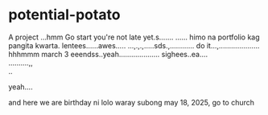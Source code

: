 # potential-potato
A project
...hmm
Go start you're not late yet.s.......
......
himo na portfolio kag pangita kwarta. lentees......awes.....
...,.,.,.....sds.,............
do it...,....................
 hhhmmm march 3 eeendss..yeah....................
 sighees..ea....
 <br>..........,,
 <br>..

 yeah....

 and here we are birthday ni lolo waray subong may 18, 2025, go to church
<!-- I will start today freelancing and VA help meqq....

help me help me helpppp.....

mashed potato
heyy

hello. s.
